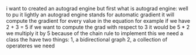 i want to created an autograd engine but first what is autograd engine:
well to pu it lightly an autograd engine stands for automatic gradient it will compute the gradient for every value in the equation 
for example if we have 2 + 3 = 5 if we want to compute the grad with respect to 3 it would be 5 * 2 we multiply it by 5 because of the chain rule to implement this we need a class the have two things:
1, a bidirectional graph
2, a collection of operateres we need   